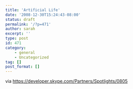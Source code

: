 ```yaml
---
title: 'Artificial Life'
date: '2008-12-30T15:24:43-08:00'
status: draft
permalink: '/?p=471'
author: sarah
excerpt: ''
type: post
id: 471
category:
    - general
    - Uncategorized
tag: []
post_format: []
---
```

via https://developer.skype.com/Partners/Spotlights/0805